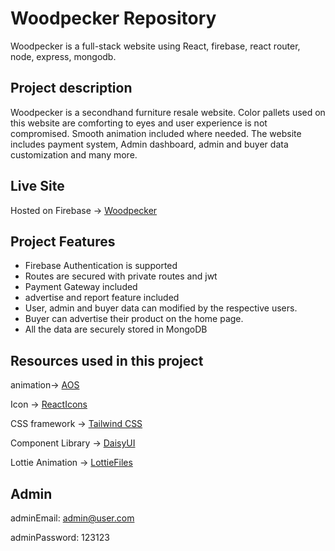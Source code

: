 # Woodpecker Repository
Woodpecker is a full-stack website using React, firebase, react router, node, express, mongodb.

## Project description
Woodpecker is a secondhand furniture resale website. Color pallets used on this website are comforting to eyes and user experience is not compromised. Smooth animation included where needed. The website includes payment system, Admin dashboard, admin and buyer data customization and many more.

## Live Site
Hosted on Firebase -> [Woodpecker](https://woodpecker-12.firebaseapp.com)

## Project Features

* Firebase Authentication is supported
* Routes are secured with private routes and jwt
* Payment Gateway included
* advertise and report feature included
* User, admin and buyer data can modified by the respective users.
* Buyer can advertise their product on the home page.
* All the data are securely stored in MongoDB 

## Resources used in this project

animation-> [AOS](https://michalsnik.github.io/aos/)

Icon -> [ReactIcons](https://react-icons.github.io/react-icons/)

CSS framework -> [Tailwind CSS](https://tailwindcss.com/)

Component Library -> [DaisyUI](https://daisyui.com/)

Lottie Animation -> [LottieFiles](https://lottiefiles.com/featured)

## Admin 

adminEmail: admin@user.com

adminPassword: 123123
